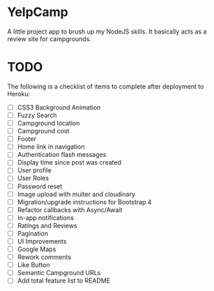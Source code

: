 # YelpCamp

A little project app to brush up my NodeJS skills. It basically acts as a review site for campgrounds.

# TODO
The following is a checklist of items to complete after deployment to Heroku:
- [ ] CSS3 Background Animation
- [ ] Fuzzy Search
- [ ] Campground location 
- [ ] Campground cost 
- [ ] Footer 
- [ ] Home link in navigation 
- [ ] Authentication flash messages 
- [ ] Display time since post was created 
- [ ] User profile
- [ ] User Roles 
- [ ] Password reset 
- [ ] Image upload with multer and cloudinary 
- [ ] Migration/upgrade instructions for Bootstrap 4
- [ ] Refactor callbacks with Async/Await
- [ ] In-app notifications
- [ ] Ratings and Reviews
- [ ] Pagination
- [ ] UI Improvements
- [ ] Google Maps
- [ ] Rework comments
- [ ] Like Button
- [ ] Semantic Campground URLs
- [ ] Add total feature list to README